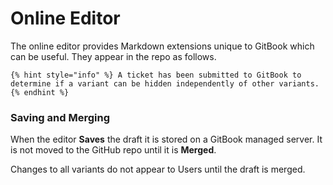 # Online Editor

The online editor provides Markdown extensions unique to GitBook which can be useful. They appear in the repo as follows.

```text
{% hint style="info" %} A ticket has been submitted to GitBook to determine if a variant can be hidden independently of other variants. {% endhint %}
```

### Saving and Merging

When the editor **Saves** the draft it is stored on a GitBook managed server. It is not moved to the GitHub repo until it is **Merged**.

Changes to all variants do not appear to Users until the draft is merged.

